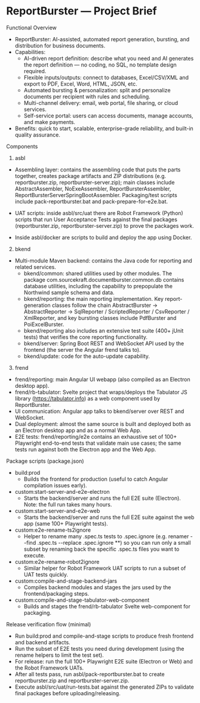 # ReportBurster — Project Brief

Functional Overview
- ReportBurster: AI-assisted, automated report generation, bursting, and distribution for business documents.
- Capabilities:
  - AI-driven report definition: describe what you need and AI generates the report definition — no coding, no SQL, no template design required.
  - Flexible inputs/outputs: connect to databases, Excel/CSV/XML and export to PDF, Excel, Word, HTML, JSON, etc.
  - Automated bursting & personalization: split and personalize documents per recipient with rules and scheduling.
  - Multi-channel delivery: email, web portal, file sharing, or cloud services.
  - Self-service portal: users can access documents, manage accounts, and make payments.
- Benefits: quick to start, scalable, enterprise-grade reliability, and built-in quality assurance.

Components

1. asbl

- Assembling layer: contains the assembling code that puts the parts together, creates package artifacts and ZIP distributions (e.g. reportburster.zip, reportburster-server.zip); main classes include AbstractAssembler, NoExeAssembler, ReportBursterAssembler, ReportBursterServerSpringBootAssembler. Packaging/test scripts include pack-reportburster.bat and pack-prepare-for-e2e.bat. 

- UAT scripts: inside asbl/src/uat there are Robot Framework (Python) scripts that run User Acceptance Tests against the final packages (reportburster.zip, reportburster-server.zip) to prove the packages work.

- Inside asbl/docker are scripts to build and deploy the app using Docker.

2. bkend
- Multi-module Maven backend: contains the Java code for reporting and related services.
  - bkend/common: shared utilities used by other modules. The package com.sourcekraft.documentburster.common.db contains database utilities, including the capability to prepopulate the Northwind sample schema and data.
  - bkend/reporting: the main reporting implementation. Key report-generation classes follow the chain AbstractBurster -> AbstractReporter -> SqlReporter / ScriptedReporter / CsvReporter / XmlReporter, and key bursting classes include PdfBurster and PoiExcelBurster.
  - bkend/reporting also includes an extensive test suite (400+ jUnit tests) that verifies the core reporting functionality.
  - bkend/server: Spring Boot REST and WebSocket API used by the frontend (the server the Angular frend talks to).
  - bkend/update: code for the auto-update capability.

3. frend
- frend/reporting: main Angular UI webapp (also compiled as an Electron desktop app).
- frend/rb-tabulator: Svelte project that wraps/deploys the Tabulator JS library (https://tabulator.info) as a web component used by ReportBurster.
- UI communication: Angular app talks to bkend/server over REST and WebSocket.
- Dual deployment: almost the same source is built and deployed both as an Electron desktop app and as a normal Web App.
- E2E tests: frend/reporting/e2e contains an exhaustive set of 100+ Playwright end-to-end tests that validate main use cases; the same tests run against both the Electron app and the Web App.

Package scripts (package.json)
- build:prod
  - Builds the frontend for production (useful to catch Angular compilation issues early).
- custom:start-server-and-e2e-electron
  - Starts the backend/server and runs the full E2E suite (Electron). Note: the full run takes many hours.
- custom:start-server-and-e2e-web
  - Starts the backend/server and runs the full E2E suite against the web app (same 100+ Playwright tests).
- custom:e2e-rename-ts2ignore
  - Helper to rename many .spec.ts tests to .spec.ignore (e.g. renamer --find .spec.ts --replace .spec.ignore **) so you can run only a small subset by renaming back the specific .spec.ts files you want to execute.
- custom:e2e-rename-robot2ignore
  - Similar helper for Robot Framework UAT scripts to run a subset of UAT tests quickly.
- custom:compile-and-stage-backend-jars
  - Compiles backend modules and stages the jars used by the frontend/packaging steps.
- custom:compile-and-stage-tabulator-web-component
  - Builds and stages the frend/rb-tabulator Svelte web-component for packaging.

Release verification flow (minimal)
- Run build:prod and compile-and-stage scripts to produce fresh frontend and backend artifacts.
- Run the subset of E2E tests you need during development (using the rename helpers to limit the test set).
- For release: run the full 100+ Playwright E2E suite (Electron or Web) and the Robot Framework UATs.
- After all tests pass, run asbl/pack-reportburster.bat to create reportburster.zip and reportburster-server.zip.
- Execute asbl/src/uat/run-tests.bat against the generated ZIPs to validate final packages before uploading/releasing.
